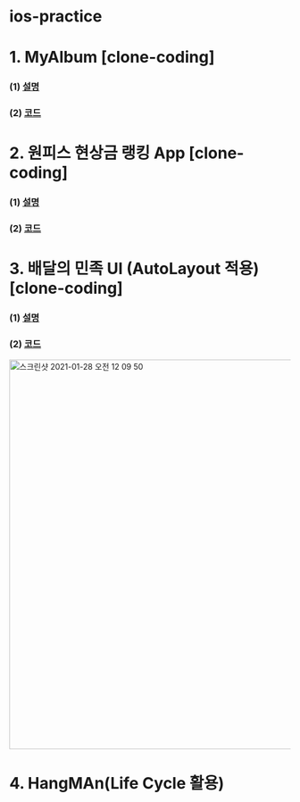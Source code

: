 # ios-practice

# 1. MyAlbum [clone-coding]
### (1) [설명]()
### (2) [코드](https://github.com/CJMIN/ios-clone-project/tree/main/MyAlbum)

# 2. 원피스 현상금 랭킹 App [clone-coding]
### (1) [설명]()
### (2) [코드]()

# 3. 배달의 민족 UI (AutoLayout 적용)[clone-coding]
### (1) [설명]()
### (2) [코드](https://github.com/CJMIN/ios-practice/tree/main/Assignment_01)
<img width="698" alt="스크린샷 2021-01-28 오전 12 09 50" src="https://user-images.githubusercontent.com/46758264/106011132-83d99800-60fd-11eb-9d75-cdd893f11891.png">

# 4. HangMAn(Life Cycle 활용)


